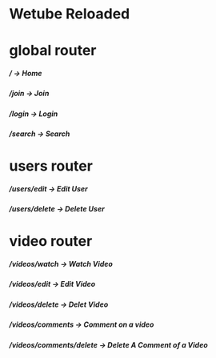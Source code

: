 # Wetube Reloaded

# global router

##### / -> Home

##### /join -> Join

##### /login -> Login

##### /search -> Search

# users router

##### /users/edit -> Edit User

##### /users/delete -> Delete User

# video router

##### /videos/watch -> Watch Video

##### /videos/edit -> Edit Video

##### /videos/delete -> Delet Video

##### /videos/comments -> Comment on a video

##### /videos/comments/delete -> Delete A Comment of a Video
